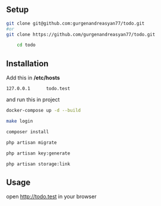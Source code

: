 ## Setup

```bash
git clone git@github.com:gurgenandreasyan77/todo.git
#or 
git clone https://github.com/gurgenandreasyan77/todo.git
```

```bash
    cd todo
```

## Installation

Add this in **/etc/hosts**

```
127.0.0.1      todo.test
```

and run this in project

```bash
docker-compose up -d --build
```
```bash
make login
```
```bash
composer install
```
```bash
php artisan migrate
```
```bash
php artisan key:generate
```
```bash
php artisan storage:link
```

## Usage

open http://todo.test in your browser
